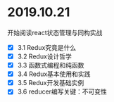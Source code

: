 # 2019.10.21
开始阅读react状态管理与同构实战
- [x] 3.1 Redux究竟是什么 
- [x] 3.2 Redux设计哲学 
- [x] 3.3 函数式编程和纯函数 
- [x] 3.4 Redux基本使用和实践 
- [x] 3.5 Redux开发基础实例 
- [x] 3.6 reducer编写关键：不可变性 